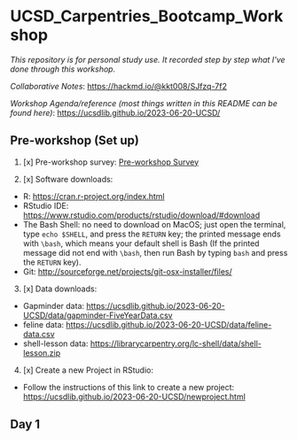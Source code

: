 # UCSD_Carpentries_Bootcamp_Workshop

*This repository is for personal study use. It recorded step by step what I've done through this workshop.* <br />

*Collaborative Notes*: https://hackmd.io/@kkt008/SJfzq-7f2

*Workshop Agenda/reference (most things written in this README can be found here)*: https://ucsdlib.github.io/2023-06-20-UCSD/

## Pre-workshop (Set up)
1. [x] Pre-workshop survey: [Pre-workshop Survey](https://carpentries.typeform.com/to/wi32rS?slug=2023-06-20-UCSD&typeform-source=ucsdlib.github.io)

2. [x] Software downloads:
- R: https://cran.r-project.org/index.html
- RStudio IDE: https://www.rstudio.com/products/rstudio/download/#download
- The Bash Shell: no need to download on MacOS; just open the terminal, type `echo $SHELL`, and press the `RETURN` key; the printed message ends with `\bash`, which means your default shell is Bash (If the printed message did not end with `\bash`, then run Bash by typing `bash` and press the `RETURN` key).
- Git: http://sourceforge.net/projects/git-osx-installer/files/

3. [x] Data downloads:
-  Gapminder data: https://ucsdlib.github.io/2023-06-20-UCSD/data/gapminder-FiveYearData.csv
-  feline data: https://ucsdlib.github.io/2023-06-20-UCSD/data/feline-data.csv
-  shell-lesson data: https://librarycarpentry.org/lc-shell/data/shell-lesson.zip

4. [x] Create a new Project in RStudio:
- Follow the instructions of this link to create a new project: https://ucsdlib.github.io/2023-06-20-UCSD/newproject.html

## Day 1 
